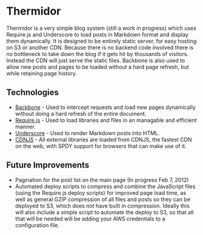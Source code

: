 Thermidor
=========

Thermidor is a very simple blog system (still a work in progress) which uses Require.js and Underscore to load posts in Markdown format and display them dynamically. It is designed to be entirely static server, for easy hosting on S3 or another CDN. Because there is no backend code involved there is no bottleneck to take down the blog if it gets hit by thousands of visitors. Instead the CDN will just serve the static files. Backbone is also used to allow new posts and pages to be loaded without a hard page refresh, but while retaining page history.

Technologies
------------

- [Backbone](https://github.com/documentcloud/backbone) - Used to intercept requests and load new pages dynamically without doing a hard refresh of the entire document.
- [Require.js](https://github.com/jrburke/requirejs) - Used to load libraries and files in an managable and efficient manner.
- [Underscore](https://github.com/documentcloud/underscore) - Used to render Markdown posts into HTML.
- [CDNJS](http://cdnjs.com/) - All external libraries are loaded from CDNJS, the fastest CDN on the web, with SPDY support for browsers that can make use of it.

Future Improvements
-------------------

- Pagination for the post list on the main page (In progress Feb 7, 2012)
- Automated deploy scripts to compress and combine the JavaScript files (using the Require.js deploy scripts) for improved page load time, as well as general GZIP compression of all files and posts so they can be deployed to S3, which does not have built in compression. Ideally this will also include a simple script to automate the deploy to S3, so that all that will be needed will be adding your AWS credentials to a configuration file.
